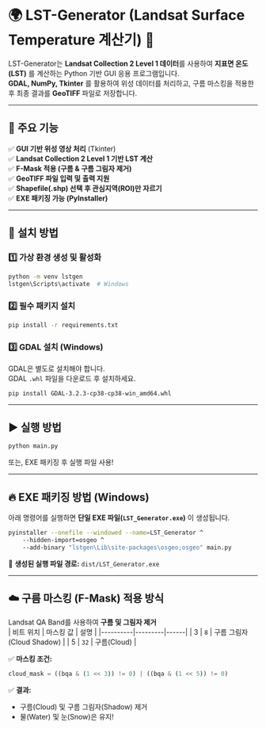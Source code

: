 # 🌍 LST-Generator (Landsat Surface Temperature 계산기) 🚀

LST-Generator는 **Landsat Collection 2 Level 1 데이터**를 사용하여 **지표면 온도(LST)** 를 계산하는 Python 기반 GUI 응용 프로그램입니다.  
**GDAL, NumPy, Tkinter** 를 활용하여 위성 데이터를 처리하고, 구름 마스킹을 적용한 후 최종 결과를 **GeoTIFF** 파일로 저장합니다.

---

## 📌 주요 기능

✅ **GUI 기반 위성 영상 처리** (Tkinter)  
✅ **Landsat Collection 2 Level 1 기반 LST 계산**  
✅ **F-Mask 적용 (구름 & 구름 그림자 제거)**  
✅ **GeoTIFF 파일 입력 및 출력 지원**  
✅ **Shapefile(.shp) 선택 후 관심지역(ROI)만 자르기**  
✅ **EXE 패키징 가능 (PyInstaller)**  

---

## 🔧 설치 방법

### 1️⃣ 가상 환경 생성 및 활성화
```sh
python -m venv lstgen
lstgen\Scripts\activate  # Windows
```

### 2️⃣ 필수 패키지 설치
```sh
pip install -r requirements.txt
```

### 3️⃣ GDAL 설치 (Windows)
GDAL은 별도로 설치해야 합니다.  
GDAL `.whl` 파일을 다운로드 후 설치하세요.

```sh
pip install GDAL-3.2.3-cp38-cp38-win_amd64.whl
```

---

## ▶ 실행 방법
```sh
python main.py
```
또는, EXE 패키징 후 실행 파일 사용!

---

## 🔥 EXE 패키징 방법 (Windows)
아래 명령어를 실행하면 **단일 EXE 파일(`LST_Generator.exe`)** 이 생성됩니다.
```sh
pyinstaller --onefile --windowed --name=LST_Generator ^
    --hidden-import=osgeo ^
    --add-binary "lstgen\Lib\site-packages\osgeo;osgeo" main.py
```
📌 **생성된 실행 파일 경로:** `dist/LST_Generator.exe`  

---

## ☁️ 구름 마스킹 (F-Mask) 적용 방식
Landsat QA Band를 사용하여 **구름 및 그림자 제거**  
| 비트 위치 | 마스킹 값 | 설명 |
|----------|---------|------|
| 3        | `8`  | 구름 그림자(Cloud Shadow) |
| 5        | `32` | 구름(Cloud) |

✅ **마스킹 조건:**  
```python
cloud_mask = ((bqa & (1 << 3)) != 0) | ((bqa & (1 << 5)) != 0)
```
✅ **결과:**  
- 구름(Cloud) 및 구름 그림자(Shadow) 제거  
- 물(Water) 및 눈(Snow)은 유지!  

